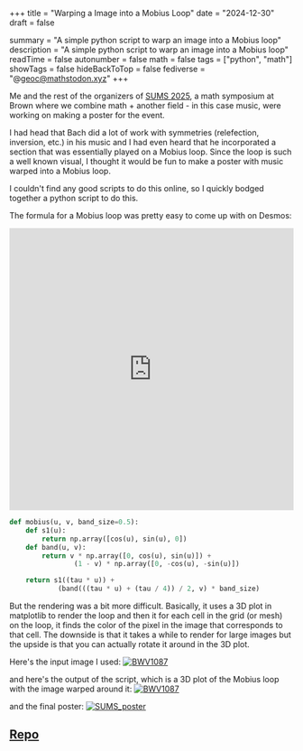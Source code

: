 +++
title = "Warping a Image into a Mobius Loop"
date = "2024-12-30"
draft = false

summary = "A simple python script to warp an image into a Mobius loop"
description = "A simple python script to warp an image into a Mobius loop"
readTime = false
autonumber = false
math = false
tags = ["python", "math"]
showTags = false
hideBackToTop = false
fediverse = "@geoc@mathstodon.xyz"
+++

Me and the rest of the organizers of [SUMS 2025](https://sites.google.com/brown.edu/sums), a math symposium at Brown where we combine math + another field - in this case music, were working on making a poster for the event. 

I had head that Bach did a lot of work with symmetries (relefection, inversion, etc.) in his music and I had even heard that he incorporated a section that was essentially played on a Mobius loop. Since the loop is such a well known visual, I thought it would be fun to make a poster with music warped into a Mobius loop.

I couldn't find any good scripts to do this online, so I quickly bodged together a python script to do this.

The formula for a Mobius loop was pretty easy to come up with on Desmos:

<div align="center">

<iframe src="https://www.desmos.com/3d/gkjg1csncs?embed" width="100%" height="500" frameborder="0"></iframe>

</div>

```python
def mobius(u, v, band_size=0.5):
    def s1(u):
        return np.array([cos(u), sin(u), 0])
    def band(u, v):
        return v * np.array([0, cos(u), sin(u)]) + 
                (1 - v) * np.array([0, -cos(u), -sin(u)])

    return s1((tau * u)) + 
            (band(((tau * u) + (tau / 4)) / 2, v) * band_size)
```

But the rendering was a bit more difficult. Basically, it uses a 3D plot in matplotlib to render the loop and then it for each cell in the grid (or mesh) on the loop, it finds the color of the pixel in the image that corresponds to that cell. The downside is that it takes a while to render for large images but the upside is that you can actually rotate it around in the 3D plot.

<!-- ```python
    def render(self, elev=25, azim=-45, perspective=0.8, zoom=2.2, image_shift=0, res_factor=1, transparent=False, save=True):
        u, v = np.linspace(image_shift, 1 + image_shift, self.image_size[0] // res_factor), np.linspace(0, 1, self.image_size[0] // res_factor)
        u, v = np.meshgrid(u, v)

        coords = np.array([self(u_i, v_j) for u_i, v_j in zip(u.flatten(), v.flatten())])
        x, y, z = coords[:, 0].reshape(u.shape), coords[:, 1].reshape(u.shape), coords[:, 2].reshape(u.shape)

        u_img = (u * (self.image_array.shape[1] - 1)).astype(int)
        v_img = (v * (self.image_array.shape[0] - 1)).astype(int)
        colors = self.image_array[v_img % self.image_array.shape[0], u_img % self.image_array.shape[1]]

        if transparent:
            brightness = np.mean(colors, axis=-1)
            alpha = (brightness * 0.9)
            alpha = np.clip(alpha, 0.2, 1.0)
            colors = np.dstack((colors, alpha))
        else:
            colors = np.clip(colors, 0, 1)

        fig = plt.figure(figsize=(10, 10))
        ax = fig.add_subplot(111, projection='3d')

        mobius_loop = ax.plot_surface(x, y, z, facecolors=colors, rstride=1, cstride=1, antialiased=True, shade=True)

        ax.view_init(elev=elev, azim=azim)

        max_range = np.array([x.max() - x.min(), y.max() - y.min(), z.max() - z.min()]).max()
        mid = lambda coord: (coord.max() + coord.min()) / 2
        mid_x, mid_y, mid_z = mid(x), mid(y), mid(z) 

        scale = perspective / zoom
        ax.set_xlim(mid_x - max_range * scale, mid_x + max_range * scale)
        ax.set_ylim(mid_y - max_range * scale, mid_y + max_range * scale)
        ax.set_zlim(mid_z - max_range * scale, mid_z + max_range * scale)

        ax.axis('off')
        plt.show()

        if save:
            plt.savefig('mobius_strip_render.png', transparent=True, dpi=400)
``` -->

Here's the input image I used:
[![BWV1087](BWV1087.jpg)](https://youtu.be/WeWXmNy-Q7E?t=53)

and here's the output of the script, which is a 3D plot of the Mobius loop with the image warped around it:
[![BWV1087](mobius_strip_render.png)](./../mobius_strip_render.png)

and the final poster:
[![SUMS_poster](sums_poster.png)](./../sums_poster.png)

<h2><a href="https://github.com/Geoc2022/IMG_to_Mobius_Loop">Repo</a> </h2>